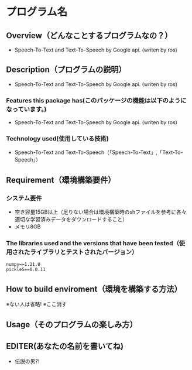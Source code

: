 # プログラム名

## Overview（どんなことするプログラムなの？）
- Speech-To-Text and Text-To-Speech by Google api. (writen by ros)
  
## Description（プログラムの説明）
- Speech-To-Text and Text-To-Speech by Google api. (writen by ros)
  
### Features this package has(このパッケージの機能は以下のようになっています。)
- Speech-To-Text and Text-To-Speech by Google api. (writen by ros)

### Technology used(使用している技術)
- Speech-To-Text and Text-To-Speech（「Speech-To-Text」,「Text-To-Speech」）

## Requirement（環境構築要件）
### システム要件
- 空き容量15GB以上（足りない場合は環境構築時のshファイルを参考に各々適切な学習済みデータをダウンロードすること）
- メモリ8GB

### The libraries used and the versions that have been tested（使用されたライブラリとテストされたバージョン）
```
numpy==1.21.0
pickle5==0.0.11
```

## How to build enviroment（環境を構築する方法）
※ない人は省略!
※ここ消す

## Usage（そのプログラムの楽しみ方）

## EDITER(あなたの名前を書いてね)
- 伝説の男?!

